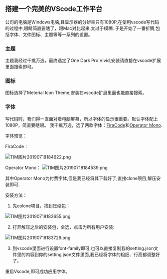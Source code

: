 ## 搭建一个完美的VScode工作平台
  公司的电脑是Windows电脑,且显示器的分辨率只有1080P,在使用vscode写代码的过程中,眼睛简直要瞎了，跟Mac对比起来,太过于模糊.
  于是开始了一番折腾,包括字体、文件图标、主题等等一系列的设置。
### 主题

   主题我经过千挑万选，最终选定了One Dark Pro Vivid,安装请直接在vscode扩展里面搜索即可。

### 图标
   
   图标选择了Meterial Icon Theme,安装在vscode扩展里面也能直接搜索。

### 字体
   写代码时，我们得一直面对着电脑屏幕，所以字体的显示很重要。默认字体配上1080P，简直要瞎眼。
   我千挑万选，选了两款字体：[FiraCode](https://github.com/tonsky/FiraCode)和[Operator Mono](https://www.typography.com/blog/introducing-operator?source=post_page---------------------------).




   字体预览：





   FiraCode：

   ![TIM图片20190718184622.png](https://i.loli.net/2019/07/18/5d304e1e977ca96618.png)

   Operator Mono：
   ![TIM图片20190718184539.png](https://i.loli.net/2019/07/18/5d304e1e8772b67232.png)

   其中Operator Mono为付费字体,但是我已经将其下载好了,直接clone项目,解压安装即可.



   
   安装方法：
   1. 先colone项目，找到压缩包：

![TIM图片20190718183655.png](https://i.loli.net/2019/07/18/5d304c084329932341.png)


   2. 打开解压之后的安装包，全选，点击为所有用户安装:

![TIM图片20190718183729.png](https://i.loli.net/2019/07/18/5d304c084cd1d29005.png)

   3. 到vscode里面进行设置font-family即可,也可以直接复制我的setting.json文件里的内容到你的setting.json文件里面,我已经将字体的粗细、行高都调整好了。

   重启Vscode,即可成功应用字体。

